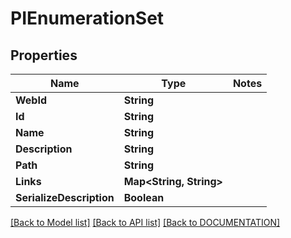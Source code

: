 # PIEnumerationSet

## Properties
Name | Type | Notes
------------ | ------------- | -------------
**WebId** | **String**
**Id** | **String**
**Name** | **String**
**Description** | **String**
**Path** | **String**
**Links** | **Map<String, String>**
**SerializeDescription** | **Boolean**

[[Back to Model list]](../../DOCUMENTATION.md#documentation-for-models) [[Back to API list]](../../DOCUMENTATION.md#documentation-for-api-endpoints) [[Back to DOCUMENTATION]](../../DOCUMENTATION.md)
